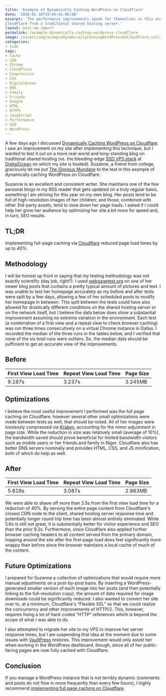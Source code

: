 ```yaml
---
title: 'Example of Dynamically Caching WordPress on Cloudflare'
date: '2016-01-16T10:45:41-06:00'
excerpt: 'The performance improvements speak for themselves in this example of dynamically caching WordPress on
CloudFlare from a traditional shared hosting server.'
layout: post-wp-import
permalink: /example-dynamically-caching-wordpress-cloudflare
image: /assets/img/exampleDynamicallyCachingWordPressOnCloudFlare_collinmbarrett.png
categories:
- Code
tags:
- Cache
- CDN
- Chrome
- Cloudflare
- Compression
- CSS
- DigitalOcean
- DNS
- Family
- Friends
- Google
- HTML
- HTTPS
- JavaScript
- Performance
- SEO
- WordPress
---
```


A few days ago I discussed [Dynamically Caching WordPress on Cloudflare](/wordpress-cloudflare-dynamic-caching/). I saw
an improvement on my site after implementing this technique, but I wanted to test it out on a more real-world and
long-standing blog on traditional shared hosting (vs. the bleeding-edge [SSD VPS
stack](https://github.com/collinbarrett/wp-vps-build-guide "wp-vps-build-guide - GitHub") at
[DigitalOcean](https://www.digitalocean.com) on which my site is hosted). Suzanne, a friend from college, graciously let
me put [The Glorious Mundane](https://www.suzannehines.org/ "Suzanne Hines") to the test in this example of dynamically
caching WordPress on Cloudflare.

Suzanne is an excellent and consistent writer. She maintains one of the few personal blogs in my RSS reader that gets
updated on a truly regular basis, something I am striving for this year on my own blog. Her posts tend to be full of
high-resolution images of her children; and those, combined with other 3rd-party assets, tend to slow down her page
loads. I asked if I could help her grow her audience by optimizing her site a bit more for speed and, in turn, SEO
results.

## TL;DR

Implementing full-page caching via [Cloudflare](https://www.cloudflare.com/) reduced page load times by up to *40%*.

## Methodology

I will be honest up front in saying that my testing methodology was not exactly scientific (day job, right?). I used
[webpagetest.org](https://www.webpagetest.org/) on one of her newer blog posts that contains a pretty typical amount of
pictures and text. I was unable to test her homepage accurately as my before and after tests were split by a few days,
allowing a few of her scheduled posts to modify her homepage in between. This split between the tests could have also
allowed for drastically different conditions on the shared hosting server or on the network itself, but I believe the
data below does show a substantial improvement assuming no extreme variation in the environment. Each test (a
combination of a first view and a repeat view to check browser caching) was run three times consecutively on a virtual
Chrome instance in Dallas. I recorded the median of the three runs in the tables below, and I verified that none of the
six total runs were outliers. So, the median data should be sufficient to get an accurate view of the improvements.

## Before

| First View Load Time | Repeat View Load Time | Page Size |
|---|---|---|
| 9.197s | 3.237s | 3.245MB |

## Optimizations

I believe the most useful improvement I performed was the full page caching on Cloudflare; however several other small
optimizations were made between tests as well, that should be noted. All of her images were losslessly compressed via
[Kraken](https://kraken.io/?ref=0dc255f82a7e "Affiliate Link"), accounting for the minor adjustment in page size. While
the reduction in size was relatively small (average of 10%), the bandwidth saved should prove beneficial for limited
bandwidth visitors such as mobile users or her friends and family in Niger. Cloudflare also has better DNS servers
nominally and provides HTML, CSS, and JS minification, both of which do help as well.

## After

| First View Load Time | Repeat View Load Time | Page Size |
|---|---|---|
| 5.616s | 3.087s | 2.963MB |

We were able to shave off more than 3.5s from the first view load time for a reduction of 40%. By serving the entire
page content from Cloudflare's closest CDN node to the client, shared hosting server response time and potentially
longer round trip time has been almost entirely eliminated. While 5.6s is still not great, it is substantially better
for visitor experience and SEO than the prior 9.2s. Furthermore, since Cloudflare also applied further browser caching
headers to all content served from the primary domain, hopping around the site after the first-page load does feel
significantly more snappy than before since the browser maintains a local cache of much of the content.

## Future Optimizations

I prepared for Suzanne a collection of optimizations that would require more manual adjustments on a post-by-post basis.
By inserting a WordPress-generated smaller version of each image into her posts (and then potentially linking to the
full-resolution copy), the amount of data required for image downloads could be significantly reduced. I also wanted to
convert her site over to, at a minimum, Cloudflare's “Flexible SSL” so that we could realize the concurrency and other
improvements of HTTP/2. This, however, requires fixing a lot of hard-coded “HTTP” references which is beyond the scope
of what I was able to do.

I also attempted to migrate her site to my VPS to improve her server response times, but I am suspending that idea at
the moment due to some issues with [VaultPress](https://vaultpress.com/) restores. This improvement would only assist
her when working in the WordPress dashboard, though, since all of her public-facing pages are now fully cached with
Cloudflare.

## Conclusion

If you manage a WordPress instance that is not terribly dynamic (comments and posts do not flow in more frequently than
every few hours), I highly recommend [implementing full page caching on
Cloudflare](/wordpress-cloudflare-dynamic-caching/ "Dynamically Caching WordPress on CloudFlare").